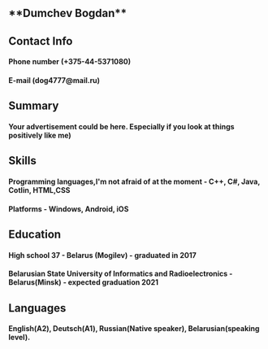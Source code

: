 <h2> **Dumchev Bogdan** 

<h2> Contact Info

<h4> Phone number (+375-44-5371080)
<h4> E-mail (dog4777@mail.ru)
     
<h2> Summary

<h4> Your advertisement could be here. Especially if you look at things positively like me)

<h2> Skills

<h4> Programming languages,I'm not afraid of at the moment - C++, C#, Java, Cotlin, HTML,CSS
<h4>  Platforms - Windows, Android, iOS

<h2> Education

<h4> High school 37 - Belarus (Mogilev) - graduated in 2017
<h4> Belarusian State University of Informatics and Radioelectronics - Belarus(Minsk) - expected graduation 2021
     
<h2> Languages
<h4> English(A2), Deutsch(A1), Russian(Native speaker), Belarusian(speaking level).
